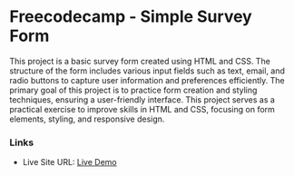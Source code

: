 # Freecodecamp - Simple Survey Form

This project is a basic survey form created using HTML and CSS. The structure of the form includes various input fields such as text, email, and radio buttons to capture user information and preferences efficiently. The primary goal of this project is to practice form creation and styling techniques, ensuring a user-friendly interface.
This project serves as a practical exercise to improve skills in HTML and CSS, focusing on form elements, styling, and responsive design.

### Links

- Live Site URL: [Live Demo](https://26tracynjoroge.github.io/forms-fcc/)

